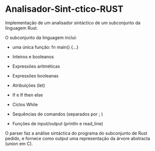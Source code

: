 # Analisador-Sint-ctico-RUST
Implementação de um analisador sintáctico de um subconjunto da linguagem Rust.


O subconjunto da linguagem inclui:

- uma única função: fn main() {...}

- Inteiros e booleanos

- Expressões aritméticas

- Expressões booleanas

- Atribuições (let)

- If e If then else

- Ciclos While

- Sequências de comandos (separados por ; )

- Funções de input/output (println e read_line)

O parser faz a análise sintáctica do programa do subconjunto de Rust pedido, e fornece como output uma representação da árvore abstracta (union em C). 

